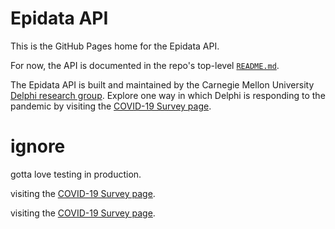 # Epidata API

This is the GitHub Pages home for the Epidata API.

For now, the API is documented in the repo's top-level
[`README.md`](https://github.com/cmu-delphi/delphi-epidata/blob/master/README.md).

The Epidata API is built and maintained by the Carnegie Mellon University
[Delphi research group](https://delphi.cmu.edu/). Explore one way in which
Delphi is responding to the pandemic by visiting the [COVID-19 Survey
page](covid_survey.md).

# ignore

gotta love testing in production.

visiting the [COVID-19 Survey page](covid_survey.md).

visiting the [COVID-19 Survey
page](covid_survey.md).
